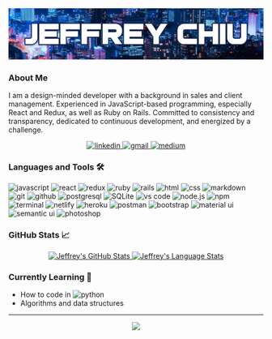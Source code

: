 <img src="./banner.jpg" alt="name banner" />

### About Me
I am a design-minded developer with a background in sales and client management. Experienced in JavaScript-based programming, especially React and Redux, as well as Ruby on Rails. Committed to consistency and transparency, dedicated to continuous development, and energized by a challenge.

<div align="center">
<a href="https://www.linkedin.com/in/jchiu86/">
<img src="https://img.shields.io/badge/Linkedin-0A66C2?style=for-the-badge&logo=linkedin&logoColor=white" alt="linkedin" />
</a>
<a href="mailto:mr.jeffrey.chiu@gmail.com">
<img src="https://img.shields.io/badge/gmail-EA4335?style=for-the-badge&logo=gmail&logoColor=white" alt="gmail" />
</a>
<a href="https://jeffrey-chiu.medium.com/">
<img src="https://img.shields.io/badge/medium-black?style=for-the-badge&logo=medium&logoColor=white" alt="medium" />
</a>
</div>

### Languages and Tools 🛠
<div>
<img src="https://img.shields.io/badge/JavaScript-F7DF1E?style=for-the-badge&logo=javascript&logoColor=black" alt="javascript" />
<img src="https://img.shields.io/badge/React-61DAFB?style=for-the-badge&logo=react&logoColor=black" alt="react" />
<img src="https://img.shields.io/badge/Redux-764ABC?style=for-the-badge&logo=redux&logoColor=white" alt="redux" />
<img src="https://img.shields.io/badge/Ruby-CC342D?style=for-the-badge&logo=ruby&logoColor=white" alt="ruby" />
<img src="https://img.shields.io/badge/Ruby%20on%20rails-CC0000?style=for-the-badge&logo=ruby%20on%20rails&logoColor=white" alt="rails" />
<img src="https://img.shields.io/badge/HTML-E34F26?style=for-the-badge&logo=html5&logoColor=white" alt="html" />
<img src="https://img.shields.io/badge/css-1572B6?style=for-the-badge&logo=css3&logoColor=white" alt="css" />
<img src="https://img.shields.io/badge/Markdown-000000?style=for-the-badge&logo=markdown&logoColor=white" alt="markdown" />
<img src="https://img.shields.io/badge/Git-F05032?style=for-the-badge&logo=git&logoColor=white" alt="git" />
<img src="https://img.shields.io/badge/GitHub-100000?style=for-the-badge&logo=github&logoColor=white" alt="github" />
<img src="https://img.shields.io/badge/postgresql-336791?style=for-the-badge&logo=postgresql&logoColor=white" alt="postgresql" />
<img src="https://img.shields.io/badge/sqlite-003B57?style=for-the-badge&logo=sqlite&logoColor=white" alt="SQLite" />
<img src="https://img.shields.io/badge/vs%20code-007ACC?style=for-the-badge&logo=visual%20studio%20code&logoColor=white" alt="vs code" />
<img src="https://img.shields.io/badge/node.js-339933?style=for-the-badge&logo=node.js&logoColor=white" alt="node.js" />
<img src="https://img.shields.io/badge/npm-CB3837?style=for-the-badge&logo=npm&logoColor=white" alt="npm" />
<img src="https://img.shields.io/badge/terminal%20commands-black?style=for-the-badge&logo=windows%20terminal&logoColor=white" alt="terminal" />
<img src="https://img.shields.io/badge/Netlify-00C7B7?style=for-the-badge&logo=netlify&logoColor=white" alt="netlify" />
<img src="https://img.shields.io/badge/Heroku-430098?style=for-the-badge&logo=heroku&logoColor=white" alt="heroku" />
<img src="https://img.shields.io/badge/postman-FF6C37?style=for-the-badge&logo=postman&logoColor=white" alt="postman" />
<img src="https://img.shields.io/badge/bootstrap-7952B3?style=for-the-badge&logo=bootstrap&logoColor=white" alt="bootstrap" />
<img src="https://img.shields.io/badge/material--ui-0081CB?style=for-the-badge&logo=material-ui&logoColor=white" alt="material ui" />
<img src="https://img.shields.io/badge/semanti%20ui-35BDB2?style=for-the-badge&logo=semantic%20ui%20react&logoColor=white" alt="semantic ui" />
<img src="https://img.shields.io/badge/adobe%20photoshop-31A8FF?style=for-the-badge&logo=adobe%20photoshop&logoColor=white" alt="photoshop" />
</div>

### GitHub Stats 📈
<p align="center">
<a href="https://github.com/jeffreyc86">
 <img src="https://github-readme-stats.vercel.app/api?username=jeffreyc86&show_icons=true&hide=stars" alt="Jeffrey's GitHub Stats" />
 <img src="https://github-readme-stats.vercel.app/api/top-langs/?username=jeffreyc86&layout=compact" alt="Jeffrey's Language Stats" />
</a>
</p>

### Currently Learning 🧠
- How to code in <img src="https://img.shields.io/badge/python-3776AB?style=for-the-badge&logo=python&logoColor=white" alt="python" />
- Algorithms and data structures

---

<div align='center'>

![](https://komarev.com/ghpvc/?username=jeffreyc86&label=Profile+Views)

</div>